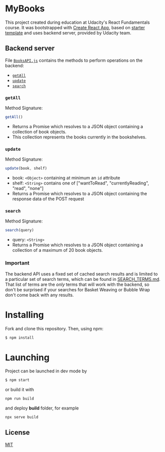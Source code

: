 # MyBooks
This project created during education at Udacity's React Fundamentals course. It was bootstrapped with [Create React App](https://github.com/facebookincubator/create-react-app), based on [starter template](https://github.com/udacity/reactnd-project-myreads-starter) and uses backend server, provided by Udacity team. 

## Backend server

File [`BooksAPI.js`](src/BooksAPI.js) contains the methods to perform operations on the backend:

* [`getAll`](#getall)
* [`update`](#update)
* [`search`](#search)

### `getAll`

Method Signature:

```js
getAll()
```

* Returns a Promise which resolves to a JSON object containing a collection of book objects.
* This collection represents the books currently in the bookshelves.

### `update`

Method Signature:

```js
update(book, shelf)
```

* book: `<Object>` containing at minimum an `id` attribute
* shelf: `<String>` contains one of ["wantToRead", "currentlyReading", "read", "none"]  
* Returns a Promise which resolves to a JSON object containing the response data of the POST request

### `search`

Method Signature:

```js
search(query)
```

* query: `<String>`
* Returns a Promise which resolves to a JSON object containing a collection of a maximum of 20 book objects.

### Important
The backend API uses a fixed set of cached search results and is limited to a particular set of search terms, which can be found in [SEARCH_TERMS.md](SEARCH_TERMS.md). That list of terms are the _only_ terms that will work with the backend, so don't be surprised if your searches for Basket Weaving or Bubble Wrap don't come back with any results.

# Installing

Fork and clone this repository. Then, using npm:

```bash
$ npm install
```

# Launching

Project can be launched in dev mode by 

```bash
$ npm start
```

or build it with 

```bash
npm run build
```

and deploy **build** folder, for example

```bash
npx serve build
```

## License

[MIT](LICENSE)
